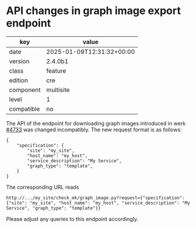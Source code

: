 [//]: # (werk v2)
# API changes in graph image export endpoint

key        | value
---------- | ---
date       | 2025-01-09T12:31:32+00:00
version    | 2.4.0b1
class      | feature
edition    | cre
component  | multisite
level      | 1
compatible | no

The API of the endpoint for downloading graph images introduced in werk
[#4733](https://checkmk.com/werk/4733) was changed incompatibly. The new request format is as
follows:
```
{
    "specification": {
        "site": "my_site",
        "host_name": "my_host",
        "service_description": "My Service",
        "graph_type": "template",
    }
}
```
The corresponding URL reads
```
http://.../my_site/check_mk/graph_image.py?request={"specification": {"site": "my_site", "host_name": "my_host", "service_description": "My Service", "graph_type": "template"}}
```
Please adjust any queries to this endpoint accordingly.
